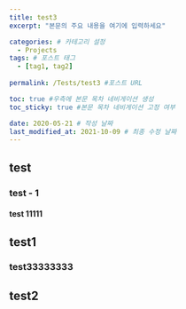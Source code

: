 ```yaml
---
title: test3
excerpt: "본문의 주요 내용을 여기에 입력하세요"

categories: # 카테고리 설정
  - Projects
tags: # 포스트 태그
  - [tag1, tag2]
          
permalink: /Tests/test3 #포스트 URL

toc: true #우측에 본문 목차 네비게이션 생성
toc_sticky: true #본문 목차 네비게이션 고정 여부

date: 2020-05-21 # 작성 날짜
last_modified_at: 2021-10-09 # 최종 수정 날짜
---
```



## test

### test - 1

#### test 11111


## test1

### test33333333

## test2
